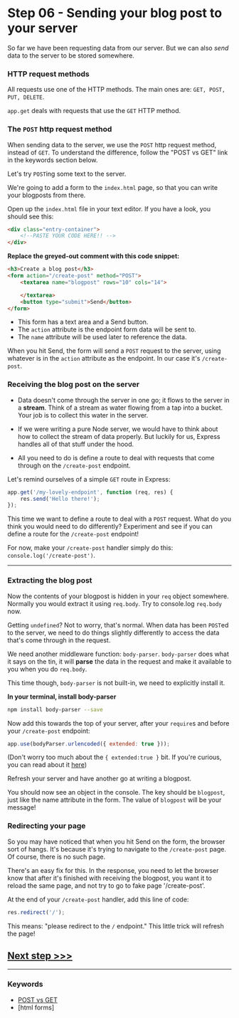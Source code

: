 # Step 06 - Sending your blog post to your server

So far we have been requesting data from our server.  But we can also *send* data to the server to be stored somewhere.  

### HTTP request methods
All requests use one of the HTTP methods. The main ones are: `GET, POST, PUT, DELETE`.


`app.get` deals with requests that use the `GET` HTTP method.  

### The `POST` http request method

When sending data to the server, we use the `POST` http request method, instead of `GET`.  To understand the difference, follow the "POST vs GET" link in the keywords section below.

Let's try `POST`ing some text to the server.

We're going to add a form to the `index.html` page, so that you can write your blogposts from there.

Open up the `index.html` file in your text editor.  If you have a look, you should see this:

```html
<div class="entry-container">
    <!--PASTE YOUR CODE HERE!! -->
</div>
```

**Replace the greyed-out comment with this code snippet:**

```html
<h3>Create a blog post</h3>
<form action="/create-post" method="POST">
    <textarea name="blogpost" rows="10" cols="14">

    </textarea>
    <button type="submit">Send</button>
</form>
```

* This form has a text area and a Send button.  
* The `action` attribute is the endpoint form data will be sent to.
* The `name` attribute will be used later to reference the data.

When you hit Send, the form will send a `POST` request to the server, using whatever is in the `action` attribute as the endpoint.  In our case it's `/create-post`.

### Receiving the blog post on the server

* Data doesn't come through the server in one go; it flows to the server in a **stream**.  Think of a stream as water flowing from a tap into a bucket.  Your job is to collect this water in the server.

* If we were writing a pure Node server, we would have to think about how to collect the stream of data properly.  But luckily for us, Express handles all of that stuff under the hood.  

* All you need to do is define a route to deal with requests that come through on the `/create-post` endpoint.

Let's remind ourselves of a simple `GET` route in Express:
```js
app.get('/my-lovely-endpoint', function (req, res) {
    res.send('Hello there!');
});
```

This time we want to define a route to deal with a `POST` request.  What do you think you would need to do differently?  Experiment and see if you can define a route for the `/create-post` endpoint!

For now, make your `/create-post` handler simply do this: `console.log('/create-post')`.

---

### Extracting the blog post

Now the contents of your blogpost is hidden in your `req` object somewhere.  Normally you would extract it using `req.body`.  Try to console.log `req.body` now.

Getting `undefined`?  Not to worry, that's normal.  When data has been `POST`ed to the server, we need to do things slightly differently to access the data that's come through in the request.

We need another middleware function: `body-parser`.  `body-parser` does what it says on the tin, it will **parse** the data in the request and make it available to you when you do `req.body`.

This time though, `body-parser` is not built-in, we need to explicitly install it.

**In your terminal, install body-parser**
```bash
npm install body-parser --save
```

Now add this towards the top of your server, after your `require`s and before your `/create-post` endpoint:
```js
app.use(bodyParser.urlencoded({ extended: true }));

```
(Don't worry too much about the `{ extended:true }` bit.  If you're curious, you can read about it [here](https://www.npmjs.com/package/body-parser#bodyparserurlencodedoptions))

Refresh your server and have another go at writing a blogpost.

You should now see an object in the console.  The key should be `blogpost`, just like the name attribute in the form.  The value of `blogpost` will be your message!


### Redirecting your page

So you may have noticed that when you hit Send on the form, the browser sort of hangs.  It's because it's trying to navigate to the `/create-post` page.  Of course, there is no such page.

There's an easy fix for this.  In the response, you need to let the browser know that after it's finished with receiving the blogpost, you want it to reload the same page, and not try to go to fake page '/create-post'.  

At the end of your `/create-post` handler, add this line of code:

```js
res.redirect('/');
```

This means: "please redirect to the `/` endpoint."  This little trick will refresh the page!
## [**Next step >>>**](step07.md)

---
### Keywords
* [POST vs GET](http://www.w3schools.com/tags/ref_httpmethods.asp)
* [html forms]
